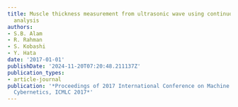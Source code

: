 ```yaml
---
title: Muscle thickness measurement from ultrasonic wave using continuous wavelet
  analysis
authors:
- S.B. Alam
- R. Rahman
- S. Kobashi
- Y. Hata
date: '2017-01-01'
publishDate: '2024-11-20T07:20:48.211137Z'
publication_types:
- article-journal
publication: '*Proceedings of 2017 International Conference on Machine Learning and
  Cybernetics, ICMLC 2017*'
---
```

